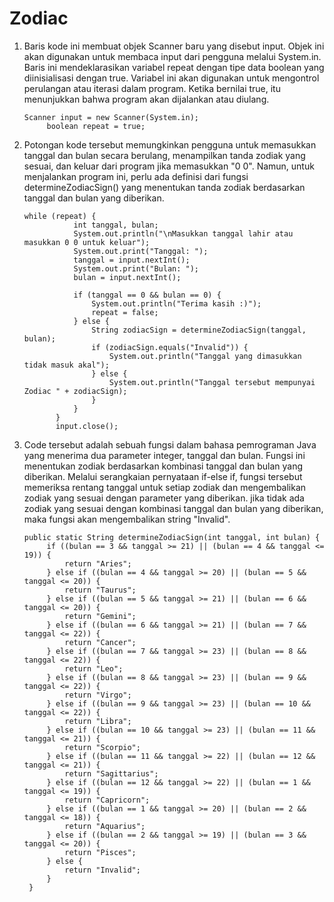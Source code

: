 # Zodiac

1. Baris kode ini membuat objek Scanner baru yang disebut input. Objek ini akan digunakan untuk membaca input dari pengguna melalui System.in. Baris ini mendeklarasikan variabel repeat dengan tipe data boolean yang diinisialisasi dengan true. Variabel ini akan digunakan untuk mengontrol perulangan atau iterasi dalam program. Ketika bernilai true, itu menunjukkan bahwa program akan dijalankan atau diulang.

       Scanner input = new Scanner(System.in);
            boolean repeat = true;

2. Potongan kode tersebut memungkinkan pengguna untuk memasukkan tanggal dan bulan secara berulang, menampilkan tanda zodiak yang sesuai, dan keluar dari program jika memasukkan "0 0". Namun, untuk menjalankan program ini, perlu ada definisi dari fungsi determineZodiacSign() yang menentukan tanda zodiak berdasarkan tanggal dan bulan yang diberikan.

       while (repeat) {
                  int tanggal, bulan;
                  System.out.println("\nMasukkan tanggal lahir atau masukkan 0 0 untuk keluar");
                  System.out.print("Tanggal: ");
                  tanggal = input.nextInt();
                  System.out.print("Bulan: ");
                  bulan = input.nextInt();
      
                  if (tanggal == 0 && bulan == 0) {
                      System.out.println("Terima kasih :)");
                      repeat = false;
                  } else {
                      String zodiacSign = determineZodiacSign(tanggal, bulan);
                      if (zodiacSign.equals("Invalid")) {
                          System.out.println("Tanggal yang dimasukkan tidak masuk akal");
                      } else {
                          System.out.println("Tanggal tersebut mempunyai Zodiac " + zodiacSign);
                      }
                  }
              }
              input.close();

3. Code tersebut adalah sebuah fungsi dalam bahasa pemrograman Java yang menerima dua parameter integer, tanggal dan bulan. Fungsi ini menentukan zodiak berdasarkan kombinasi tanggal dan bulan yang diberikan. Melalui serangkaian pernyataan if-else if, fungsi tersebut memeriksa rentang tanggal untuk setiap zodiak dan mengembalikan zodiak yang sesuai dengan parameter yang diberikan.  jika tidak ada zodiak yang sesuai dengan kombinasi tanggal dan bulan yang diberikan, maka fungsi akan mengembalikan string "Invalid".

       public static String determineZodiacSign(int tanggal, int bulan) {
            if ((bulan == 3 && tanggal >= 21) || (bulan == 4 && tanggal <= 19)) {
                return "Aries";
            } else if ((bulan == 4 && tanggal >= 20) || (bulan == 5 && tanggal <= 20)) {
                return "Taurus";
            } else if ((bulan == 5 && tanggal >= 21) || (bulan == 6 && tanggal <= 20)) {
                return "Gemini";
            } else if ((bulan == 6 && tanggal >= 21) || (bulan == 7 && tanggal <= 22)) {
                return "Cancer";
            } else if ((bulan == 7 && tanggal >= 23) || (bulan == 8 && tanggal <= 22)) {
                return "Leo";
            } else if ((bulan == 8 && tanggal >= 23) || (bulan == 9 && tanggal <= 22)) {
                return "Virgo";
            } else if ((bulan == 9 && tanggal >= 23) || (bulan == 10 && tanggal <= 22)) {
                return "Libra";
            } else if ((bulan == 10 && tanggal >= 23) || (bulan == 11 && tanggal <= 21)) {
                return "Scorpio";
            } else if ((bulan == 11 && tanggal >= 22) || (bulan == 12 && tanggal <= 21)) {
                return "Sagittarius";
            } else if ((bulan == 12 && tanggal >= 22) || (bulan == 1 && tanggal <= 19)) {
                return "Capricorn";
            } else if ((bulan == 1 && tanggal >= 20) || (bulan == 2 && tanggal <= 18)) {
                return "Aquarius";
            } else if ((bulan == 2 && tanggal >= 19) || (bulan == 3 && tanggal <= 20)) {
                return "Pisces";
            } else {
                return "Invalid";
            }
        }
